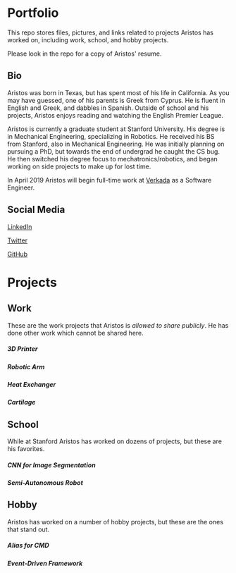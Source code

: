 # Portfolio
This repo stores files, pictures, and links related to projects Aristos has worked on, including work, school, and hobby projects.

Please look in the repo for a copy of Aristos' resume.

## Bio
Aristos was born in Texas, but has spent most of his life in California. As you may have guessed, one of his parents is Greek from Cyprus. He is fluent in English and Greek, and dabbles in Spanish. Outside of school and his projects, Aristos enjoys reading and watching the English Premier League.

Aristos is currently a graduate student at Stanford University. His degree is in Mechanical Engineering, specializing in Robotics. He received his BS from Stanford, also in Mechanical Engineering. He was initially planning on pursuing a PhD, but towards the end of undergrad he caught the CS bug. He then switched his degree focus to mechatronics/robotics, and began working on side projects to make up for lost time.

In April 2019 Aristos will begin full-time work at [Verkada](https://www.verkada.com/) as a Software Engineer.

## Social Media
[LinkedIn](https://www.linkedin.com/in/aristos-athens-3a2635102)

[Twitter](https://twitter.com/AristosAthens)

[GitHub](https://github.com/aristosathens)

# Projects

## Work
These are the work projects that Aristos is *allowed to share publicly*. He has done other work which cannot be shared here.

##### 3D Printer

##### Robotic Arm

##### Heat Exchanger

##### Cartilage


## School
While at Stanford Aristos has worked on dozens of projects, but these are his favorites.

##### CNN for Image Segmentation

##### Semi-Autonomous Robot

## Hobby
Aristos has worked on a number of hobby projects, but these are the ones that stand out.

##### Alias for CMD

##### Event-Driven Framework


